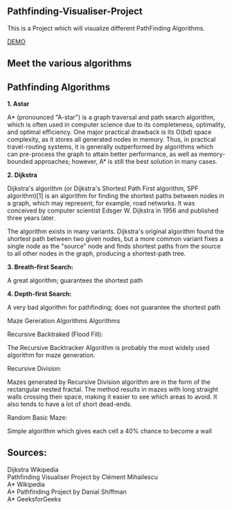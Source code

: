 <h2>Pathfinding-Visualiser-Project </h2>

This is a Project which will visualize different PathFinding Algorithms. 

[DEMO](https://rudro-25.github.io/15.-PathFinding-Visulizer-2.0/)


<h2>Meet the various algorithms</h2>


<h2>Pathfinding Algorithms </h2> 

<b>1. Astar</b>

A* (pronounced "A-star") is a graph traversal and path search algorithm, which is often used in computer science due to its completeness, optimality, and optimal efficiency. One major practical drawback is its O(bd) space complexity, as it stores all generated nodes in memory. Thus, in practical travel-routing systems, it is generally outperformed by algorithms which can pre-process the graph to attain better performance, as well as memory-bounded approaches; however, A* is still the best solution in many cases.

<b> 2. Dijkstra </b>

Dijkstra's algorithm (or Dijkstra's Shortest Path First algorithm, SPF algorithm)[1] is an algorithm for finding the shortest paths between nodes in a graph, which may represent, for example, road networks. It was conceived by computer scientist Edsger W. Dijkstra in 1956 and published three years later.

The algorithm exists in many variants. Dijkstra's original algorithm found the shortest path between two given nodes, but a more common variant fixes a single node as the "source" node and finds shortest paths from the source to all other nodes in the graph, producing a shortest-path tree.

<b>3. Breath-first Search:</b>

A great algorithm; guarantees the shortest path

<b>4. Depth-first Search:</b>

A very bad algorithm for pathfinding; does not guarantee the shortest path

Maze Gereration Algorithms Algorithms

Recursive Backtraked (Flood Fill):

The Recursive Backtracker Algorithm is probably the most widely used algorithm for maze generation.

Recursive Division:

Mazes generated by Recursive Division algorithm are in the form of the rectangular nested fractal. The method results in mazes with long straight walls crossing their space, making it easier to see which areas to avoid. It also tends to have a lot of short dead-ends.

Random Basic Maze:

Simple algorithm which gives each cell a 40% chance to become a wall

<h2>Sources: </h2>

Dijkstra Wikipedia   
Pathfinding Visualiser Project by Clément Mihailescu   
A* Wikipedia   
A* Pathfinding Project by Danial Shiffman   
A* GeeksforGeeks
